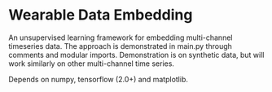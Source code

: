 # Wearable Data Embedding
An unsupervised learning framework for embedding multi-channel timeseries data.
The approach is demonstrated in main.py through comments and modular imports.
Demonstration is on synthetic data, but will work similarly on other multi-channel time series.

Depends on numpy, tensorflow (2.0+) and matplotlib.
